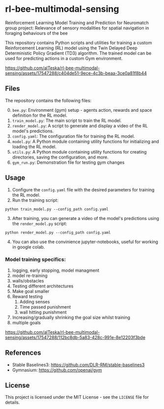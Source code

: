 # rl-bee-multimodal-sensing 
Reinforcement Learning Model Training and Prediction for Neuromatch group project: Relevance of sensory modalities for spatial navigation in foraging behaviours of the bee

This repository contains Python scripts and utilities for training a custom Reinforcement Learning (RL) model using the Twin Delayed Deep Deterministic Policy Gradient (TD3) algorithm. The trained model can be used for predicting actions in a custom Gym environment.



https://github.com/alTeska/rl-bee-multimodal-sensing/assets/17547288/c404de51-9ece-4c3b-beaa-3ce0a81f8b44




## Files

The repository contains the following files:

0. `bee.py`: Environment (gym) setup - agents action, rewards and space definition for the RL model.
1. `train_model.py`: The main script to train the RL model.
2. `render_model.py`: A script to generate and display a video of the RL model's predictions.
3. `config.yaml`: The configuration file for training the RL model.
4. `model.py`: A Python module containing utility functions for initializing and loading the RL model.
5. `utils.py`: A Python module containing utility functions for creating directories, saving the configuration, and more.
6. `gym_run.py`: Demonstration file for testing gym changes


## Usage

1. Configure the `config.yaml` file with the desired parameters for training the RL model.
2. Run the training script:

```python train_model.py --config_path config.yaml```


3. After training, you can generate a video of the model's predictions using the `render_model.py` script:

```python render_model.py --config_path config.yaml```


4. You can also use the convinience jupyter-notebooks, useful for working in google colab.



### Model training specifics:
1. logging, early stopping, model managment
2. model re-training
3. walls/obstacles
1. Testing different architectures
2. Make goal smaller
3. Reward testing 
   1. Adding senses
   2. Time passed punishment
   3. wall hitting punishment
4. Increasing/gradually shrinking the goal size whilst training
5. multiple goals

https://github.com/alTeska/rl-bee-multimodal-sensing/assets/17547288/112bc8db-5a83-428c-991e-8e12203f3bde

## References

- Stable Baselines3: https://github.com/DLR-RM/stable-baselines3
- Gymnasium: https://github.com/openai/gym

## License

This project is licensed under the MIT License - see the `LICENSE` file for details.
